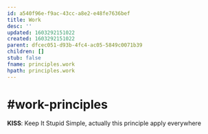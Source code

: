 ```yaml
---
id: a540f96e-f9ac-43cc-a8e2-e48fe7636bef
title: Work
desc: ''
updated: 1603292151022
created: 1603292151022
parent: dfcec051-d93b-4fc4-ac05-5849c0071b39
children: []
stub: false
fname: principles.work
hpath: principles.work
---
```

# #work-principles

**KISS**: Keep It Stupid Simple, actually this principle apply everywhere

